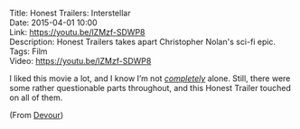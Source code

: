 Title: Honest Trailers: Interstellar  
Date: 2015-04-01 10:00  
Link: https://youtu.be/lZMzf-SDWP8  
Description: Honest Trailers takes apart Christopher Nolan's sci-fi epic.  
Tags: Film  
Video: https://youtu.be/lZMzf-SDWP8

I liked this movie a lot, and I know I’m not [*completely*][1] alone. Still, there were some rather questionable parts throughout, and this Honest Trailer touched on all of them. 

(From [Devour][2])

[1]: http://www.rottentomatoes.com/m/interstellar_2014/ "Rotten Tomatoes: 'Interstellar'"
[2]: http://devour.com/video/honest-trailers---interstellar/ "Source post from Devour"